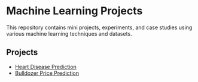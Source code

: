 # Machine Learning Projects

This repository contains mini projects, experiments, and case studies using various machine learning techniques and datasets.

## Projects

- [Heart Disease Prediction](./heart-disease-prediction)
- [Bulldozer Price Prediction](./bulldozer-price-prediction)
